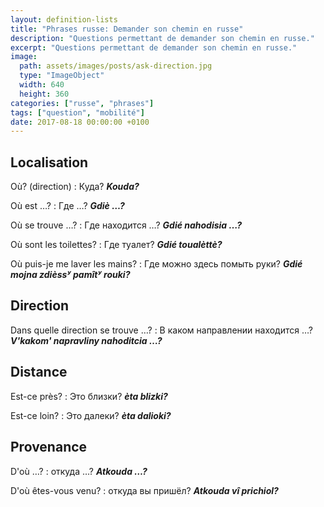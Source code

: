 ```yaml
---
layout: definition-lists
title: "Phrases russe: Demander son chemin en russe"
description: "Questions permettant de demander son chemin en russe."
excerpt: "Questions permettant de demander son chemin en russe."
image:
  path: assets/images/posts/ask-direction.jpg
  type: "ImageObject"
  width: 640
  height: 360
categories: ["russe", "phrases"]
tags: ["question", "mobilité"]
date: 2017-08-18 00:00:00 +0100
---
```



## Localisation

Où? (direction)
: Куда?
*__Kouda?__*

Où est …?
: Где …?
*__Gdiè …?__*

Où se trouve …?
: Где находится …?
*__Gdié nahodisia …?__*

Où sont les toilettes?
: Где туалет?
*__Gdié toualèttè?__*

Où puis-je me laver les mains?
: Где можно здесь помыть руки?
*__Gdié mojna zdièssʸ pamîtʸ rouki?__*


## Direction

Dans quelle direction se trouve …?
: В каком направлении находится …?
*__V'kakom' napravliny nahoditcia …?__*


## Distance

Est-ce près?
: Это близки?
*__èta blizki?__*

Est-ce loin?
: Это далеки?
*__èta dalioki?__*


## Provenance

D'où …?
: откуда …?
*__Atkouda …?__*

D'où êtes-vous venu?
: откуда вы пришёл?
*__Atkouda vî prichiol?__*
